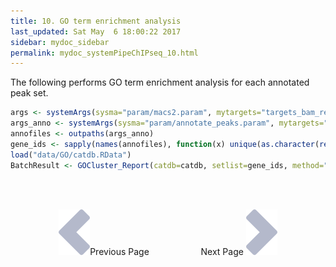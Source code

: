 ```yaml
---
title: 10. GO term enrichment analysis
last_updated: Sat May  6 18:00:22 2017
sidebar: mydoc_sidebar
permalink: mydoc_systemPipeChIPseq_10.html
---
```


The following performs GO term enrichment analysis for each annotated peak set.


```r
args <- systemArgs(sysma="param/macs2.param", mytargets="targets_bam_ref.txt")
args_anno <- systemArgs(sysma="param/annotate_peaks.param", mytargets="targets_macs.txt")
annofiles <- outpaths(args_anno)
gene_ids <- sapply(names(annofiles), function(x) unique(as.character(read.delim(annofiles[x])[,"gene_id"])))
load("data/GO/catdb.RData")
BatchResult <- GOCluster_Report(catdb=catdb, setlist=gene_ids, method="all", id_type="gene", CLSZ=2, cutoff=0.9, gocats=c("MF", "BP", "CC"), recordSpecGO=NULL)
```


<br><br><center><a href="mydoc_systemPipeChIPseq_09.html"><img src="images/left_arrow.png" alt="Previous page."></a>Previous Page &nbsp; &nbsp; &nbsp; &nbsp; &nbsp; &nbsp; &nbsp; &nbsp; &nbsp; &nbsp; Next Page
<a href="mydoc_systemPipeChIPseq_11.html"><img src="images/right_arrow.png" alt="Next page."></a></center>
